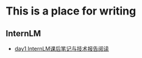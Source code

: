 # This is a place for writing
## InternLM
- [day1 InternLM课后笔记与技术报告阅读](https://isenses.github.io/internlm/day1)
